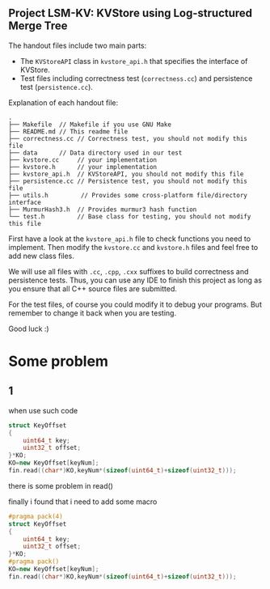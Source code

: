 ## Project LSM-KV: KVStore using Log-structured Merge Tree


The handout files include two main parts:

- The `KVStoreAPI` class in `kvstore_api.h` that specifies the interface of KVStore.
- Test files including correctness test (`correctness.cc`) and persistence test (`persistence.cc`).

Explanation of each handout file:

```text
.
├── Makefile  // Makefile if you use GNU Make
├── README.md // This readme file
├── correctness.cc // Correctness test, you should not modify this file
├── data      // Data directory used in our test
├── kvstore.cc     // your implementation
├── kvstore.h      // your implementation
├── kvstore_api.h  // KVStoreAPI, you should not modify this file
├── persistence.cc // Persistence test, you should not modify this file
├── utils.h         // Provides some cross-platform file/directory interface
├── MurmurHash3.h  // Provides murmur3 hash function
└── test.h         // Base class for testing, you should not modify this file
```


First have a look at the `kvstore_api.h` file to check functions you need to implement. Then modify the `kvstore.cc` and `kvstore.h` files and feel free to add new class files.

We will use all files with `.cc`, `.cpp`, `.cxx` suffixes to build correctness and persistence tests. Thus, you can use any IDE to finish this project as long as you ensure that all C++ source files are submitted.

For the test files, of course you could modify it to debug your programs. But remember to change it back when you are testing.

Good luck :)

# Some problem

## 1

when use such code

```cpp
struct KeyOffset
{
    uint64_t key;
    uint32_t offset;
}*KO;
KO=new KeyOffset[keyNum];
fin.read((char*)KO,keyNum*(sizeof(uint64_t)+sizeof(uint32_t)));
```

there is some problem in read()

finally i found that i need to add some macro

```cpp
#pragma pack(4)
struct KeyOffset
{
    uint64_t key;
    uint32_t offset;
}*KO;
#pragma pack()
KO=new KeyOffset[keyNum];
fin.read((char*)KO,keyNum*(sizeof(uint64_t)+sizeof(uint32_t)));
```
